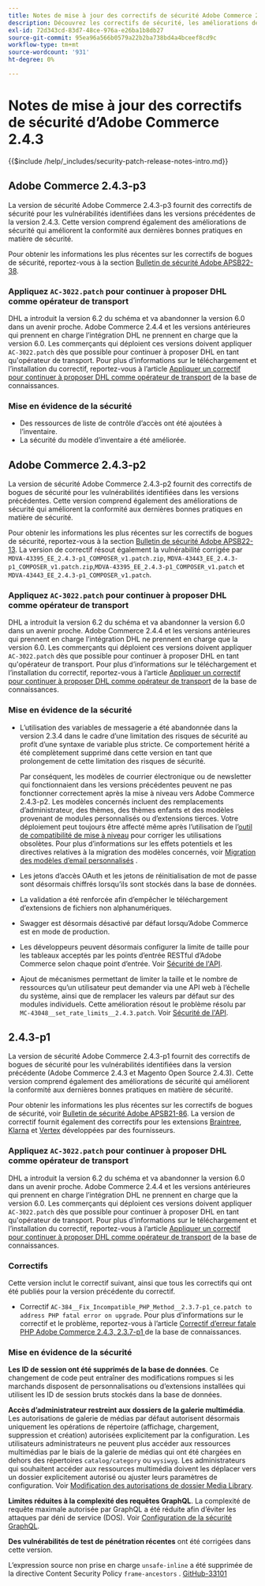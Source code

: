 ```yaml
---
title: Notes de mise à jour des correctifs de sécurité Adobe Commerce 2.4.3
description: Découvrez les correctifs de sécurité, les améliorations de sécurité et d’autres mises à jour relatives à la sécurité inclus dans les versions des correctifs de sécurité pour Adobe Commerce version 2.4.3.
exl-id: 72d343cd-83d7-48ce-976a-e26ba1b8db27
source-git-commit: 95ea96a566b0579a22b2ba738bd4a4bceef8cd9c
workflow-type: tm+mt
source-wordcount: '931'
ht-degree: 0%

---
```



# Notes de mise à jour des correctifs de sécurité d’Adobe Commerce 2.4.3

{{$include /help/_includes/security-patch-release-notes-intro.md}}

## Adobe Commerce 2.4.3-p3

La version de sécurité Adobe Commerce 2.4.3-p3 fournit des correctifs de sécurité pour les vulnérabilités identifiées dans les versions précédentes de la version 2.4.3. Cette version comprend également des améliorations de sécurité qui améliorent la conformité aux dernières bonnes pratiques en matière de sécurité.

Pour obtenir les informations les plus récentes sur les correctifs de bogues de sécurité, reportez-vous à la section [Bulletin de sécurité Adobe APSB22-38](https://helpx.adobe.com/security/products/magento/apsb22-38.html).

### Appliquez `AC-3022.patch` pour continuer à proposer DHL comme opérateur de transport

DHL a introduit la version 6.2 du schéma et va abandonner la version 6.0 dans un avenir proche. Adobe Commerce 2.4.4 et les versions antérieures qui prennent en charge l’intégration DHL ne prennent en charge que la version 6.0. Les commerçants qui déploient ces versions doivent appliquer `AC-3022.patch` dès que possible pour continuer à proposer DHL en tant qu&#39;opérateur de transport. Pour plus d’informations sur le téléchargement et l’installation du correctif, reportez-vous à l’article [Appliquer un correctif pour continuer à proposer DHL comme opérateur de transport](https://support.magento.com/hc/en-us/articles/7707818131597-Apply-a-patch-to-continue-offering-DHL-as-shipping-carrier) de la base de connaissances.

### Mise en évidence de la sécurité

* Des ressources de liste de contrôle d’accès ont été ajoutées à l’inventaire.
* La sécurité du modèle d’inventaire a été améliorée.

## Adobe Commerce 2.4.3-p2

La version de sécurité Adobe Commerce 2.4.3-p2 fournit des correctifs de bogues de sécurité pour les vulnérabilités identifiées dans les versions précédentes. Cette version comprend également des améliorations de sécurité qui améliorent la conformité aux dernières bonnes pratiques en matière de sécurité.

Pour obtenir les informations les plus récentes sur les correctifs de bogues de sécurité, reportez-vous à la section [Bulletin de sécurité Adobe APSB22-13](https://helpx.adobe.com/security/products/magento/apsb22-13.html).  La version de correctif résout également la vulnérabilité corrigée par `MDVA-43395_EE_2.4.3-p1_COMPOSER_v1.patch.zip`, `MDVA-43443_EE_2.4.3-p1_COMPOSER_v1.patch.zip`,`MDVA-43395_EE_2.4.3-p1_COMPOSER_v1.patch` et `MDVA-43443_EE_2.4.3-p1_COMPOSER_v1.patch`.


### Appliquez `AC-3022.patch` pour continuer à proposer DHL comme opérateur de transport

DHL a introduit la version 6.2 du schéma et va abandonner la version 6.0 dans un avenir proche. Adobe Commerce 2.4.4 et les versions antérieures qui prennent en charge l’intégration DHL ne prennent en charge que la version 6.0. Les commerçants qui déploient ces versions doivent appliquer `AC-3022.patch` dès que possible pour continuer à proposer DHL en tant qu&#39;opérateur de transport. Pour plus d’informations sur le téléchargement et l’installation du correctif, reportez-vous à l’article [Appliquer un correctif pour continuer à proposer DHL comme opérateur de transport](https://support.magento.com/hc/en-us/articles/7707818131597-Apply-a-patch-to-continue-offering-DHL-as-shipping-carrier) de la base de connaissances.

### Mise en évidence de la sécurité

* L’utilisation des variables de messagerie a été abandonnée dans la version 2.3.4 dans le cadre d’une limitation des risques de sécurité au profit d’une syntaxe de variable plus stricte. Ce comportement hérité a été complètement supprimé dans cette version en tant que prolongement de cette limitation des risques de sécurité.

  Par conséquent, les modèles de courrier électronique ou de newsletter qui fonctionnaient dans les versions précédentes peuvent ne pas fonctionner correctement après la mise à niveau vers Adobe Commerce 2.4.3-p2. Les modèles concernés incluent des remplacements d’administrateur, des thèmes, des thèmes enfants et des modèles provenant de modules personnalisés ou d’extensions tierces. Votre déploiement peut toujours être affecté même après l’utilisation de l’[outil de compatibilité de mise à niveau](https://experienceleague.adobe.com/docs/commerce-operations/upgrade-guide/upgrade-compatibility-tool/overview.html?lang=en) pour corriger les utilisations obsolètes. Pour plus d’informations sur les effets potentiels et les directives relatives à la migration des modèles concernés, voir [Migration des modèles d’email personnalisés](https://developer.adobe.com/commerce/frontend-core/guide/templates/email-migration/) .

* Les jetons d’accès OAuth et les jetons de réinitialisation de mot de passe sont désormais chiffrés lorsqu’ils sont stockés dans la base de données. <!-- AC-520 1323-->

* La validation a été renforcée afin d’empêcher le téléchargement d’extensions de fichiers non alphanumériques. <!-- AC-479-->

* Swagger est désormais désactivé par défaut lorsqu’Adobe Commerce est en mode de production. <!-- AC-1450-->

* Les développeurs peuvent désormais configurer la limite de taille pour les tableaux acceptés par les points d’entrée RESTful d’Adobe Commerce selon chaque point d’entrée. Voir [Sécurité de l&#39;API](https://developer.adobe.com/commerce/webapi/get-started/api-security/). <!-- AC-465-->

* Ajout de mécanismes permettant de limiter la taille et le nombre de ressources qu’un utilisateur peut demander via une API web à l’échelle du système, ainsi que de remplacer les valeurs par défaut sur des modules individuels. Cette amélioration résout le problème résolu par `MC-43048__set_rate_limits__2.4.3.patch`. Voir [Sécurité de l&#39;API](https://developer.adobe.com/commerce/webapi/get-started/api-security/). <!-- AC-1120-->


## 2.4.3-p1

La version de sécurité Adobe Commerce 2.4.3-p1 fournit des correctifs de bogues de sécurité pour les vulnérabilités identifiées dans la version précédente (Adobe Commerce 2.4.3 et Magento Open Source 2.4.3). Cette version comprend également des améliorations de sécurité qui améliorent la conformité aux dernières bonnes pratiques en matière de sécurité.


Pour obtenir les informations les plus récentes sur les correctifs de bogues de sécurité, voir [Bulletin de sécurité Adobe APSB21-86](https://helpx.adobe.com/security/products/magento/apsb21-86.html). La version de correctif fournit également des correctifs pour les extensions [Braintree](https://experienceleague.adobe.com/docs/commerce-admin/stores-sales/payments/braintree.html), [Klarna](https://marketplace.magento.com/klarna-m2-klarna.html) et [Vertex](https://marketplace.magento.com/vertexinc-vertex-tax-module.html) développées par des fournisseurs.

### Appliquez `AC-3022.patch` pour continuer à proposer DHL comme opérateur de transport

DHL a introduit la version 6.2 du schéma et va abandonner la version 6.0 dans un avenir proche. Adobe Commerce 2.4.4 et les versions antérieures qui prennent en charge l’intégration DHL ne prennent en charge que la version 6.0. Les commerçants qui déploient ces versions doivent appliquer `AC-3022.patch` dès que possible pour continuer à proposer DHL en tant qu&#39;opérateur de transport. Pour plus d’informations sur le téléchargement et l’installation du correctif, reportez-vous à l’article [Appliquer un correctif pour continuer à proposer DHL comme opérateur de transport](https://support.magento.com/hc/en-us/articles/7707818131597-Apply-a-patch-to-continue-offering-DHL-as-shipping-carrier) de la base de connaissances.

### Correctifs

Cette version inclut le correctif suivant, ainsi que tous les correctifs qui ont été publiés pour la version précédente du correctif.

* Correctif `AC-384__Fix_Incompatible_PHP_Method__2.3.7-p1_ce.patch to address PHP fatal error on upgrade`. Pour plus d’informations sur le correctif et le problème, reportez-vous à l’article [Correctif d’erreur fatale PHP Adobe Commerce 2.4.3, 2.3.7-p1 ](https://support.magento.com/hc/en-us/articles/4408021533069-Adobe-Commerce-upgrade-2-4-3-2-3-7-p1-PHP-Fatal-error-Hotfix) de la base de connaissances.

### Mise en évidence de la sécurité

**Les ID de session ont été supprimés de la base de données**. Ce changement de code peut entraîner des modifications rompues si les marchands disposent de personnalisations ou d’extensions installées qui utilisent les ID de session bruts stockés dans la base de données. <!-- MC-40976-->

**Accès d’administrateur restreint aux dossiers de la galerie multimédia**. Les autorisations de galerie de médias par défaut autorisent désormais uniquement les opérations de répertoire (affichage, chargement, suppression et création) autorisées explicitement par la configuration. Les utilisateurs administrateurs ne peuvent plus accéder aux ressources multimédias par le biais de la galerie de médias qui ont été chargées en dehors des répertoires `catalog/category` ou `wysiwyg`. Les administrateurs qui souhaitent accéder aux ressources multimédia doivent les déplacer vers un dossier explicitement autorisé ou ajuster leurs paramètres de configuration. Voir [Modification des autorisations de dossier Media Library](https://developer.adobe.com/commerce/php/tutorials/backend/modify-image-library-permissions/). <!-- B2B-1897-->

**Limites réduites à la complexité des requêtes GraphQL**. La complexité de requête maximale autorisée par GraphQL a été réduite afin d’éviter les attaques par déni de service (DOS). Voir [Configuration de la sécurité GraphQL](https://developer.adobe.com/commerce/webapi/graphql/usage/security-configuration/). <!-- PWA-1700-->

**Des vulnérabilités de test de pénétration récentes** ont été corrigées dans cette version. <!-- MC-42431-->

L’expression source non prise en charge `unsafe-inline` a été supprimée de la directive Content Security Policy `frame-ancestors` . [GitHub-33101](https://github.com/magento/magento2/issues/33101)<!-- MC-42632-->
